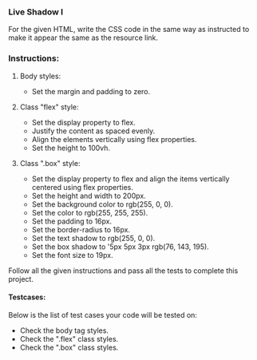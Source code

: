### Live Shadow I
For the given HTML, write the CSS code in the same way as instructed to make it appear the same as the resource link.

### Instructions:

1. Body styles:
   - Set the margin and padding to zero.

2. Class "flex" style:
   - Set the display property to flex.
   - Justify the content as spaced evenly.
   - Align the elements vertically using flex properties.
   - Set the height to 100vh.

3. Class ".box" style:
   - Set the display property to flex and align the items vertically centered using flex properties.
   - Set the height and width to 200px.
   - Set the background color to rgb(255, 0, 0).
   - Set the color to rgb(255, 255, 255).
   - Set the padding to 16px.
   - Set the border-radius to 16px.
   - Set the text shadow to rgb(255, 0, 0).
   - Set the box shadow to '5px 5px 3px rgb(76, 143, 195).
   - Set the font size to 19px.

Follow all the given instructions and pass all the tests to complete this project.

#### Testcases:
Below is the list of test cases your code will be tested on:
- Check the body tag styles.
- Check the ".flex" class styles.
- Check the ".box" class styles.